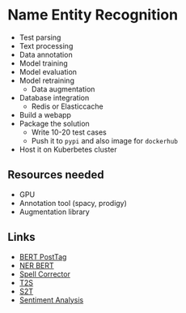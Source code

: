 # Name Entity Recognition
- Test parsing
- Text processing
- Data annotation
- Model training
- Model evaluation
- Model retraining
  - Data augmentation
- Database integration
  - Redis or Elasticcache
- Build a webapp
- Package the solution
  - Write 10-20 test cases
  - Push it to `pypi` and also image for `dockerhub` 
- Host it on Kuberbetes cluster

## Resources needed
- GPU
- Annotation tool (spacy, prodigy)
- Augmentation library

## Links
- [BERT PostTag](https://drive.google.com/drive/folders/15KdBxLNm-Ym9SqPiFhciS6mN-0gMQBN5?usp=sharing)
- [NER BERT](https://drive.google.com/drive/folders/143MBWISPXyNpRQD5xjbYaRcsxxRrOLH0?usp=sharing)
- [Spell Corrector](https://drive.google.com/drive/folders/1tVhy7sFyJ8qA3lsdkw7II9-3FBWKSQGa?usp=sharing)
- [T2S](https://drive.google.com/drive/folders/1azEKh8H19izAGkZrGmuebbgRnYBU1p2B?usp=sharing)
- [S2T](https://drive.google.com/drive/folders/1ORzhZ8BIDRL6y8xLijLit1xKsAizlJJ2?usp=sharing)
- [Sentiment Analysis](https://drive.google.com/drive/folders/1UdISS1mzXwPg4bV5H_-Y4k3ITO9cmLUu?usp=sharing)
